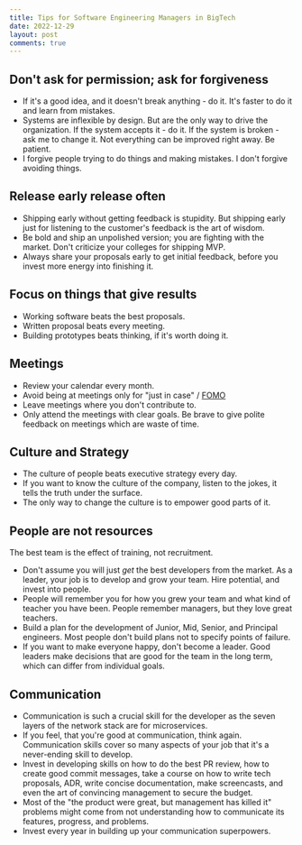```yaml
---
title: Tips for Software Engineering Managers in BigTech
date: 2022-12-29
layout: post
comments: true
---
```


## Don't ask for permission; ask for forgiveness

* If it's a good idea, and it doesn't break anything - do it. It's faster to do it and learn from mistakes. 
* Systems are inflexible by design. But are the only way to drive the organization. If the system accepts it - do it. If the system is broken - ask me to change it. Not everything can be improved right away. Be patient.
* I forgive people trying to do things and making mistakes. I don't forgive avoiding things.

## Release early release often

* Shipping early without getting feedback is stupidity. But shipping early just for listening to the customer's feedback is the art of wisdom.
* Be bold and ship an unpolished version; you are fighting with the market. Don't criticize your colleges for shipping MVP.
* Always share your proposals early to get initial feedback, before you invest more energy into finishing it.

## Focus on things that give results

* Working software beats the best proposals.
* Written proposal beats every meeting.
* Building prototypes beats thinking, if it's worth doing it.

## Meetings

* Review your calendar every month.
* Avoid being at meetings only for "just in case" / [FOMO](https://en.wikipedia.org/wiki/Fear_of_missing_out)
* Leave meetings where you don't contribute to.
* Only attend the meetings with clear goals. Be brave to give polite feedback on meetings which are waste of time. 

## Culture and Strategy

* The culture of people beats executive strategy every day. 
* If you want to know the culture of the company, listen to the jokes, it tells the truth under the surface.
* The only way to change the culture is to empower good parts of it.

## People are not resources

The best team is the effect of training, not recruitment.

* Don't assume you will just *get* the best developers from the market. As a leader, your job is to develop and grow your team. Hire potential, and invest into people. 
* People will remember you for how you grew your team and what kind of teacher you have been. People remember managers, but they love great teachers.
* Build a plan for the development of Junior, Mid, Senior, and Principal engineers. Most people don't build plans not to specify points of failure. 
* If you want to make everyone happy, don't become a leader. Good leaders make decisions that are good for the team in the long term, which can differ from individual goals.


## Communication

* Communication is such a crucial skill for the developer as the seven layers of the network stack are for microservices.
* If you feel, that you're good at communication, think again. Communication skills cover so many aspects of your job that it's a never-ending skill to develop.
* Invest in developing skills on how to do the best PR review, how to create good commit messages, take a course on how to write tech proposals, ADR, write concise documentation, make screencasts, and even the art of convincing management to  secure the budget.
* Most of the "the product were great, but management has killed it" problems might come from not understanding how to communicate its features, progress, and problems.
* Invest every year in building up your communication superpowers.
